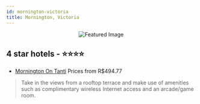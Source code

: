 ```yaml
---
id: mornington-victoria
title: Mornington, Victoria
---
```


<center><img src="https://i.travelapi.com/hotels/10000000/9630000/9626600/9626516/ced1c0ad_z.jpg" alt="Featured Image" /></center>


##  4 star hotels - ⭐️⭐️⭐️⭐️

-    [Mornington On Tanti](https://us.hurb.com/hotels/mornington/mornington-on-tanti-JNP-JP603895?cmp=18055) Prices from R$494.77
   > Take in the views from a rooftop terrace and make use of amenities such as complimentary wireless Internet access and an arcade/game room.
